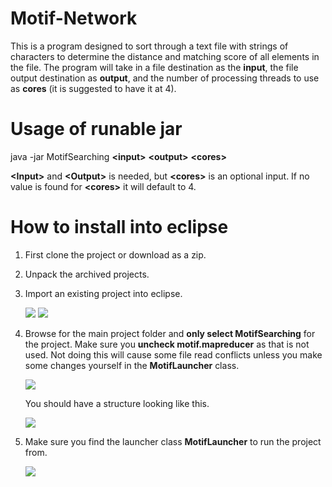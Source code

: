 # Motif-Network
<p>This is a program designed to sort through a text file with strings of characters to determine the distance and matching score of all elements in the file.
The program will take in a file destination as the <strong>input</strong>, the file output destination as <strong>output</strong>,
and the number of processing threads to use as <strong>cores</strong> (it is suggested to have it at 4).</p>

# Usage of runable jar
<p>java -jar MotifSearching  <strong>&lt;input&gt;</strong>  <strong>&lt;output&gt;</strong>  <strong>&lt;cores&gt;</strong></p>
<p><strong>&lt;Input&gt;</strong> and <strong>&lt;Output&gt;</strong> is needed, but <strong>&lt;cores&gt;</strong> is an optional input. If no value is found for 
	<strong>&lt;cores&gt;</strong> it will default to 4.</p>

# How to install into eclipse
<ol>
<li><p>First clone the project or download as a zip.</p></li>

<li><p>Unpack the archived projects.</p></li>

<li><p>Import an existing project into eclipse.</p>
	<img src="https://i.gyazo.com/acddb3bfee3076def77af128685c6818.png"></img>
	<img src="https://i.gyazo.com/dbc6dbdc5707411c981c4a8831eae494.png"></img></li>

<li><p>Browse for the main project folder and <strong>only select MotifSearching</strong> for the project.
	Make sure you <strong>uncheck motif.mapreducer</strong> as that is not used. Not doing this will cause some file read conflicts unless 
	you make some changes yourself in the <strong>MotifLauncher</strong> class.</p>
	<img src="https://i.gyazo.com/dbc6dbdc5707411c981c4a8831eae494.png"></img><p>You should have a structure looking like this.</p>
	<img src="https://i.gyazo.com/32968f2c1266cf1408f9c48747dea6ad.png"></img></li>

<li><p>Make sure you find the launcher class <strong>MotifLauncher</strong> to run the project from.</p>
	<img src="https://i.gyazo.com/679f5ec1ab132ec2c1113cf73ab7ccef.png"></img></li>
</ol>
